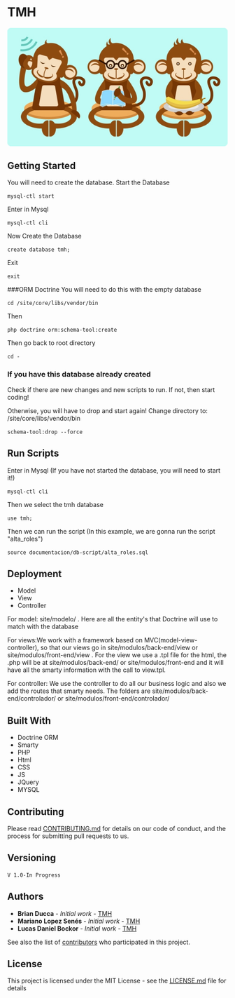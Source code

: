 # TMH 
![alt tag](https://github.com/lkdml/UTN_PPS_2016/blob/master/documentacion/front-mockups/tmhReadmeLogo.jpg)

## Getting Started

You will need to create the database. 
Start the Database
```
mysql-ctl start
```
Enter in Mysql
```
mysql-ctl cli
```
Now Create the Database
```
create database tmh;
```
Exit
```
exit
```
###ORM Doctrine
You will need to do this with the empty database
```
cd /site/core/libs/vendor/bin
```
Then
```
php doctrine orm:schema-tool:create
```
Then go back to root directory
```
cd -
```
### If you have this database already created
Check if there are new changes and new scripts to run. If not, then start coding!

Otherwise, you will have to drop and start again! Change directory to: /site/core/libs/vendor/bin
```
schema-tool:drop --force
```

## Run Scripts
Enter in Mysql (If you have not started the database, you will need to start it!)
```
mysql-ctl cli
```
Then we select the tmh database
```
use tmh;
```
Then we can run the script (In this example, we are gonna run the script "alta_roles")
```
source documentacion/db-script/alta_roles.sql
```

## Deployment

* Model
* View
* Controller

For model: site/modelo/ . Here are all the entity's that Doctrine will use to match with the database

For views:We work with a framework based on MVC(model-view-controller), so that our views go in site/modulos/back-end/view or site/modulos/front-end/view . For the view we use a .tpl file for the html, the .php will be at site/modulos/back-end/ or site/modulos/front-end and it will have all the smarty information with the call to view.tpl. 

For controller: We use the controller to do all our business logic and also we add the routes that smarty needs. The folders are site/modulos/back-end/controlador/ or site/modulos/front-end/controlador/

## Built With

* Doctrine ORM
* Smarty 
* PHP
* Html
* CSS
* JS
* JQuery
* MYSQL

## Contributing

Please read [CONTRIBUTING.md](CONTRIBUTING.md) for details on our code of conduct, and the process for submitting pull requests to us.

## Versioning
    
    V 1.0-In Progress

## Authors

* **Brian Ducca** - *Initial work* - [TMH](https://github.com/brianducca)
* **Mariano Lopez Senés** - *Initial work* - [TMH](https://github.com/lkdml)
* **Lucas Daniel Bockor** - *Initial work* - [TMH](https://github.com/LucasDaniel77)

See also the list of [contributors](https://github.com/your/project/contributors) who participated in this project.

## License

This project is licensed under the MIT License - see the [LICENSE.md](LICENSE.md) file for details
